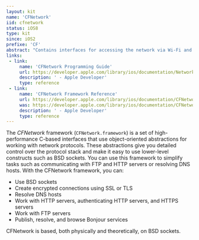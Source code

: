 ```yaml
---
layout: kit
name: 'CFNetwork'
iid: cfnetwork
status: iOS8
type: kit
since: iOS2
prefixe: 'CF'
abstract: "Contains interfaces for accessing the network via Wi-Fi and cellular radios."
links:
 - link:
     name: 'CFNetwork Programming Guide'
     url: https://developer.apple.com/library/ios/documentation/Networking/Conceptual/CFNetwork/Introduction/Introduction.html
     description: ' - Apple Developer'
     type: reference
 - link:
     name: 'CFNetwork Framework Reference'
     url: https://developer.apple.com/library/ios/documentation/CFNetwork/Reference/CFNetwork_Framework/index.html
     was: https://developer.apple.com/library/ios/documentation/CFNetwork/Reference/CFNetwork_Framework/_index.html
     description: ' - Apple Developer'
     type: reference
---
```


The *CFNetwork* framework (`CFNetwork.framework`) is a set of high-performance C-based interfaces that use object-oriented abstractions for working with network protocols. These abstractions give you detailed control over the protocol stack and make it easy to use lower-level constructs such as BSD sockets. You can use this framework to simplify tasks such as communicating with FTP and HTTP servers or resolving DNS hosts. With the CFNetwork framework, you can:

* Use BSD sockets
* Create encrypted connections using SSL or TLS
* Resolve DNS hosts
* Work with HTTP servers, authenticating HTTP servers, and HTTPS servers
* Work with FTP servers
* Publish, resolve, and browse Bonjour services

CFNetwork is based, both physically and theoretically, on BSD sockets. 

